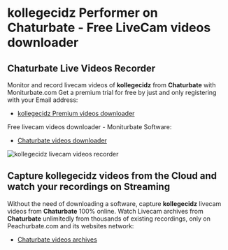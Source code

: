 # kollegecidz Performer on Chaturbate - Free LiveCam videos downloader

## Chaturbate Live Videos Recorder

Monitor and record livecam videos of **kollegecidz** from **Chaturbate** with Moniturbate.com
Get a premium trial for free by just and only registering with your Email address:
* [kollegecidz Premium videos downloader](https://moniturbate.com/request-demo-licence-key.html)

Free livecam videos downloader - Moniturbate Software:
* [Chaturbate videos downloader](https://moniturbate.com/moniturbate-download-software.html)

![kollegecidz livecam videos recorder](https://peachurnet.com/templates/moniturbate-software.png)


## Capture kollegecidz videos from the Cloud and watch your recordings on Streaming

Without the need of downloading a software, capture **kollegecidz** livecam videos from **Chaturbate** 100% online.
Watch Livecam archives from **Chaturbate** unlimitedly from thousands of existing recordings, only on Peachurbate.com and its websites network:
* [Chaturbate videos archives](https://peachurnet.com/)